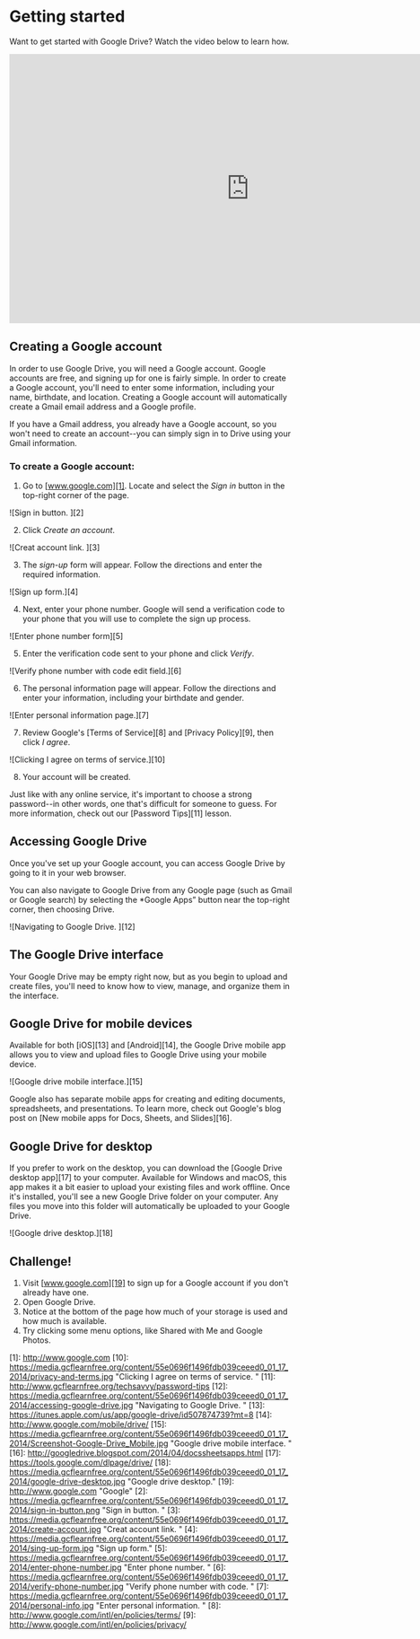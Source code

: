 # Getting started

Want to get started with Google Drive? Watch the video below to learn how.

<iframe width="853" height="480" src="https://www.youtube.com/embed/dbeuqQWNPHY" frameborder="0" allow="accelerometer; autoplay; encrypted-media; gyroscope;picture-in-picture" allowfullscreen="">
</iframe>

## Creating a Google account

In order to use Google Drive, you will need a Google account. Google accounts are free, and signing up for one is fairly simple. In order to create a Google account, you'll need to enter some information, including your name, birthdate, and location. Creating a Google account will automatically create a Gmail email address and a Google profile.

If you have a Gmail address, you already have a Google account, so you won't need to create an account--you can simply sign in to Drive using your Gmail information.

### To create a Google account:

1. Go to [www.google.com][1]. Locate and select the _Sign in_ button in the top-right corner of the page.

  ![Sign in button. ][2]

2. Click _Create an account_.

  ![Creat account link. ][3]

3. The _sign-up_ form will appear. Follow the directions and enter the required information.

  ![Sign up form.][4]

4. Next, enter your phone number. Google will send a verification code to your phone that you will use to complete the sign up process.

  ![Enter phone number form][5]

5. Enter the verification code sent to your phone and click _Verify_.

  ![Verify phone number with code edit field.][6]

6. The personal information page will appear. Follow the directions and enter your information, including your birthdate and gender.

  ![Enter personal information page.][7]

7. Review Google's [Terms of Service][8] and [Privacy Policy][9], then click _I agree_.

  ![Clicking I agree on terms of service.][10]

8. Your account will be created.

Just like with any online service, it's important to choose a strong password--in other words, one that's difficult for someone to guess. For more information, check out our [Password Tips][11] lesson.

## Accessing Google Drive

Once you've set up your Google account, you can access Google Drive by going to it in your web browser.

You can also navigate to Google Drive from any Google page (such as Gmail or Google search) by selecting the *Google Apps” button near the top-right corner, then choosing Drive.

![Navigating to Google Drive. ][12]

## The Google Drive interface

Your Google Drive may be empty right now, but as you begin to upload and create files, you'll need to know how to view, manage, and organize them in the interface.

## Google Drive for mobile devices

Available for both [iOS][13] and [Android][14], the Google Drive mobile app allows you to view and upload files to Google Drive using your mobile device.

![Google drive mobile interface.][15]

Google also has separate mobile apps for creating and editing documents, spreadsheets, and presentations. To learn more, check out Google's blog post on [New mobile apps for Docs, Sheets, and Slides][16].

## Google Drive for desktop

If you prefer to work on the desktop, you can download the [Google Drive desktop app][17] to your computer. Available for Windows and macOS, this app makes it a bit easier to upload your existing files and work offline. Once it's installed, you'll see a new Google Drive folder on your computer. Any files you move into this folder will automatically be uploaded to your Google Drive.

![Google drive desktop.][18]

## Challenge!

1. Visit [www.google.com][19] to sign up for a Google account if you don't already have one.
2. Open Google Drive.
3. Notice at the bottom of the page how much of your storage is used and how much is available.
4. Try clicking some menu options, like Shared with Me and Google Photos.

[1]: <http://www.google.com> [10]: <https://media.gcflearnfree.org/content/55e0696f1496fdb039ceeed0_01_17_2014/privacy-and-terms.jpg> "Clicking I agree on terms of service. " [11]: <http://www.gcflearnfree.org/techsavvy/password-tips> [12]: <https://media.gcflearnfree.org/content/55e0696f1496fdb039ceeed0_01_17_2014/accessing-google-drive.jpg> "Navigating to Google Drive. " [13]: <https://itunes.apple.com/us/app/google-drive/id507874739?mt=8> [14]: <http://www.google.com/mobile/drive/> [15]: <https://media.gcflearnfree.org/content/55e0696f1496fdb039ceeed0_01_17_2014/Screenshot-Google-Drive_Mobile.jpg> "Google drive mobile interface. " [16]: <http://googledrive.blogspot.com/2014/04/docssheetsapps.html> [17]: <https://tools.google.com/dlpage/drive/> [18]: <https://media.gcflearnfree.org/content/55e0696f1496fdb039ceeed0_01_17_2014/google-drive-desktop.jpg> "Google drive desktop." [19]: <http://www.google.com> "Google" [2]: <https://media.gcflearnfree.org/content/55e0696f1496fdb039ceeed0_01_17_2014/sign-in-button.png> "Sign in button. " [3]: <https://media.gcflearnfree.org/content/55e0696f1496fdb039ceeed0_01_17_2014/create-account.jpg> "Creat account link. " [4]: <https://media.gcflearnfree.org/content/55e0696f1496fdb039ceeed0_01_17_2014/sing-up-form.jpg> "Sign up form." [5]: <https://media.gcflearnfree.org/content/55e0696f1496fdb039ceeed0_01_17_2014/enter-phone-number.jpg> "Enter phone number. " [6]: <https://media.gcflearnfree.org/content/55e0696f1496fdb039ceeed0_01_17_2014/verify-phone-number.jpg> "Verify phone number with code. " [7]: <https://media.gcflearnfree.org/content/55e0696f1496fdb039ceeed0_01_17_2014/personal-info.jpg> "Enter personal information. " [8]: <http://www.google.com/intl/en/policies/terms/> [9]: <http://www.google.com/intl/en/policies/privacy/>
